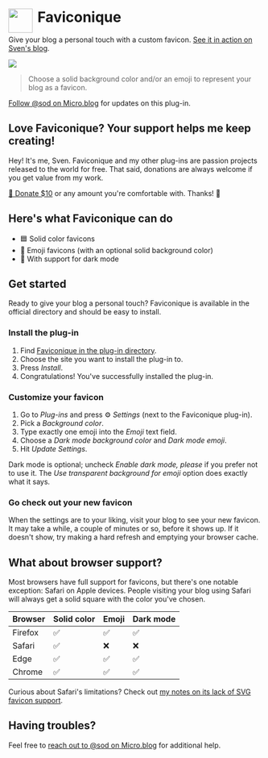 <h1><img src="https://raw.githubusercontent.com/svendahlstrand/plugin-faviconique/main/docs/faviconique.png" width="48" height="48" alt="" align="left">&nbsp;Faviconique</h1>

Give your blog a personal touch with a custom favicon. [See it in action on Sven's blog](https://dahlstrand.net/).

![](https://raw.githubusercontent.com/svendahlstrand/plugin-faviconique/main/docs/favicon-examples.png)

> Choose a solid background color and/or an emoji to represent your blog as a favicon.

[Follow @sod on Micro.blog](https://micro.blog/sod) for updates on this plug-in.

## Love Faviconique? Your support helps me keep creating!

Hey! It's me, Sven. Faviconique and my other plug-ins are passion projects released to the world for free. That said, donations are always welcome if you get value from my work.

[💸 Donate $10](https://dahlstrand.net/donate/) or any amount you're comfortable with. Thanks! 🙏

## Here's what Faviconique can do

* 🟦 Solid color favicons
* 🦖 Emoji favicons (with an optional solid background color)
* 🌙 With support for dark mode

## Get started

Ready to give your blog a personal touch? Faviconique is available in the official directory and should be easy to install.

### Install the plug-in

1. Find [Faviconique in the plug-in directory](https://micro.blog/account/plugins/view/140).
2. Choose the site you want to install the plug-in to.
3. Press *Install*.
4. Congratulations! You've successfully installed the plug-in.

### Customize your favicon

1. Go to *Plug-ins* and press ⚙️ *Settings* (next to the Faviconique plug-in).
2. Pick a *Background color*.
3. Type exactly one emoji into the *Emoji* text field.
4. Choose a *Dark mode background color* and *Dark mode emoji*.
5. Hit *Update Settings*.

Dark mode is optional; uncheck *Enable dark mode, please* if you prefer not to use it. The *Use transparent background for emoji* option does exactly what it says.

### Go check out your new favicon

When the settings are to your liking, visit your blog to see your new favicon. It may take a while, a couple of minutes or so, before it shows up. If it doesn't show, try making a hard refresh and emptying your browser cache.

## What about browser support?

Most browsers have full support for favicons, but there's one notable exception: Safari on Apple devices. People visiting your blog using Safari will always get a solid square with the color you've chosen.

| Browser 	| Solid color 	| Emoji 	| Dark mode 	|
|---------	|-------------	|-------	|-----------	|
| Firefox 	| ✅           	| ✅     	| ✅         	|
| Safari  	| ✅           	| ❌     	| ❌         	|
| Edge    	| ✅           	| ✅     	| ✅         	|
| Chrome  	| ✅           	| ✅     	| ✅         	|

Curious about Safari's limitations? Check out [my notes on its lack of SVG favicon support](https://dahlstrand.net/december-adventure/#day-6).

## Having troubles?

Feel free to [reach out to @sod on Micro.blog](https://micro.blog/sod) for additional help.

